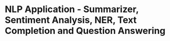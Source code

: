 # NLP  Application - Summarizer, Sentiment Analysis, NER, Text Completion and Question Answering
 
 

